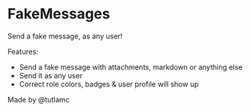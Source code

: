 # FakeMessages

Send a fake message, as any user!

Features:
- Send a fake message with attachments, markdown or anything else
- Send it as any user
- Correct role colors, badges & user profile will show up

Made by @tutlamc
